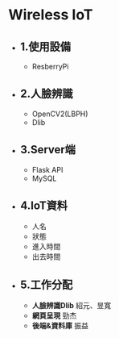 # Wireless IoT 

- ## 1.使用設備
    - ResberryPi

- ## 2.人臉辨識
    - OpenCV2(LBPH)
    - Dlib

- ## 3.Server端
    - Flask API
    - MySQL

- ## 4.IoT資料
    - 人名
    - 狀態
    - 進入時間
    - 出去時間

- ## 5.工作分配
    - **人臉辨識Dlib**
        紹元、昱寬
    - **網頁呈現**
        勁杰
    - **後端&資料庫**
        振益 
